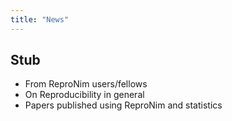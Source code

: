 ```yaml
---
title: "News"
---
```


## Stub 

- From ReproNim users/fellows
- On Reproducibility in general
- Papers published using ReproNim and statistics
